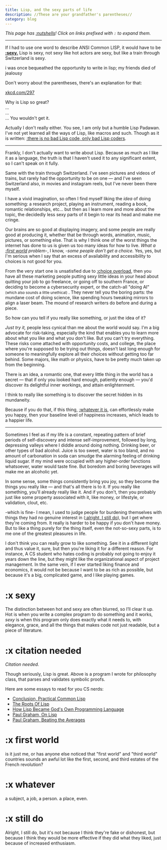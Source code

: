 ```yaml
---
title: Lisp, and the sexy parts of life
description: //These are your grandfather's parentheses//
category: blog
---
```


_This page has [:nutshells](https://ncase.me/nutshell/#WhatIsNutshell)! Click on links prefixed with `:` to expand them._

-------------------------------------------------------------------------------

If I had to use one word to describe ANSI Common LISP, it would have to be **[:sexy.](#sexy)**
Lisp is sexy, not sexy like hot actors are sexy, but like a train through Switzerland is sexy.

<article-image src='lisp_ss.png' alt='Screenshot of the code and output from running test4.txt'> </article-image>
<div class='img-caption'> i was once bequeathed the opportunity to write in lisp; my friends died of jealousy </div>

Don't worry about the parentheses, there's an explanation for that:

<article-image src='lisp_cycles.png' alt=''> </article-image>
<div class='img-caption'> <a target='_blank' href='https://xkcd.com/297'> xkcd.com/297 </a> </div>

Why is Lisp so great?  
...  
...  
... You wouldn't get it. 

Actually I don't really either. 
You see, I am only but a humble Lisp Padawan. 
I've not yet learned all the ways of Lisp, like macros and such.
Though as it is written: [:there is no bad Lisp code, only bad Lisp coders](#citation-needed).

---

Frankly, I don't actually want to write about Lisp. 
Because as much as I like it as a language, the truth is that I haven't used it to any significant extent, so I can't speak on it fully.

Same with the train through Switzerland. 
I've seen pictures and videos of trains, but rarely had the opportunity to be on one 
— and I've seen Switzerland also, in movies and instagram reels, but I've never been there myself.

I have a vivid imagination, so often I find myself liking the _idea_ of doing something: a research project, playing an instrument, reading a book, romantic relationships, etc... but then as I learn more and more about the topic, the decidedly less sexy parts of it begin to rear its head and make me cringe.

Our brains are so good at displaying imagery, and some people are really good at producing it, whether that be through words, animation, music, pictures, or something else. 
That is why I think one of the worst things the internet has done to us is given us too many ideas for how to live. 
_What a [:first world](#first-world) problem-_, I know, _-some people don't get a choice._ 
Yes, yes, but I'm serious when I say that an excess of availability and accessibility to choices is not good for you. 

From the very start one is unsatisfied due to [:choice overload](https://thedecisionlab.com/biases/choice-overload-bias), then you have all these marketing people putting sexy little ideas in your head about quitting your job to go freelance, or going off to southern France, or deciding to become a cybersecurity expert, or the catch-all "doing AI" 
<small class='whisper'>(which also sounds a little unethical) </small>.
They never tell you the boring parts:
the mundane cost of doing science, like spending hours tweaking mirrors to align a laser beam.
The mound of research writers do before and during a piece.

So how can you tell if you really like something, or just the idea of it?

_Just try it,_ people less cynical than me about the world would say. 
I'm a big advocate for risk-taking, especially the kind that enables you to learn more about what you like and what you don't like. 
But you can't try everything.
These risks come attached with opportunity costs, and college, the place where you're supposed to be trying out things, doesn't last long enough for someone to meaningfully explore all their choices without getting too far behind.
Some majors, like math or physics, have to be pretty much taken up from the beginning. 

There is an idea, a romantic one, that every little thing in the world has a secret — that if only you looked hard enough, patiently enough — you'd discover its delightful inner workings, and attain enlightenment.

I think to really like something is to discover the secret hidden in its mundaneity.

Because if you do that, if this thing, [:whatever it is](#whatever), can effortlessly make you happy, then your baseline level of happiness increases, which leads to a happier life.

---

Sometimes I feel as if my life is a constant, repeating pattern of brief periods of self-discovery and intense self-improvement, followed by long, depressing valleys where I diddle around doing nothing.
Drinking beer, or other types of bad alcohol. 
Juice is too sweet, water is too bland, and no amount of carbonation in soda can smudge the alarming feeling of drinking liquid sugar. 
If my mind were occupied with any higher-order functions whatsoever, water would taste fine. 
But boredom and boring beverages will make me an alcoholic yet.

In some sense, some things consistently bring you joy, so they become the things you really like — and that's all there is to it. 
If you really like something, you'll already really like it. 
And if you don't, then you probably just like some property associated with it, like money, or lifestyle, or validation, clout, etc. 

-which is fine- I mean, I used to judge people for burdening themselves with things they had no genuine interest in ([:alright, I still do](#still-do)), 
but I get where they're coming from.
It really is harder to be happy if you don't have money. 
But to like a thing purely for the thing itself, even the not-so-sexy parts, is to me one of the greatest pleasures in life.

I don't think you can really grow to like something.
See it in a different light and thus value it, sure, but then you're liking it for a different reason.
For instance, A CS student who hates coding is probably not going to enjoy it years down the line, but they might like the organizational aspect of project management. 
In the same vein, if I ever started liking finance and economics, it would not be because I want to be as rich as possible, but because it's a big, complicated game, and I like playing games. 




# :x sexy

The distinction between hot and sexy are often blurred, so I’ll clear it up. Hot is when you write a complex program to do something and it works, _sexy_ is when this program only does exactly what it needs to, with elegance, grace, and all the things that makes code not just readable, but a piece of literature.

# :x citation needed

_Citation needed._

Though seriously, Lisp is great. 
Above is a program I wrote for philosophy class, that parses and validates symbolic proofs. 

Here are some essays to read for you CS nerds:
- [Conclusion, Practical Common Lisp](https://gigamonkeys.com/book/conclusion-whats-next.html)
- [The Roots Of Lisp](http://languagelog.ldc.upenn.edu/myl/llog/jmc.pdf)
- [How Lisp Became God's Own Programming Language](https://twobithistory.org/2018/10/14/lisp.html)
- [Paul Graham, On Lisp](http://www.paulgraham.com/onlisp.html)
- [Paul Graham, Beating the Averages](http://www.paulgraham.com/avg.html)

# :x first world

is it just me, or has anyone else noticed that "first world" and "third world" countries sounds an awful lot like the first, second, and third estates of the French revolution?

# :x whatever

a subject, a job, a person. a place, even.

# :x still do

Alright, I still do, but it's not because I think they're fake or dishonest, but because I think they would be more effective if they did what they liked,
just because of increased enthusiasm. 

